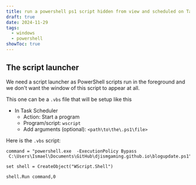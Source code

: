 ```yaml
---
title: run a powershell ps1 script hidden from view and scheduled on Task Scheduler for Windows
draft: true
date: 2024-11-29
tags:
  - windows
  - powershell
showToc: true
---
```


## The script launcher

We need a script launcher as PowerShell scripts run in the foreground and we don't want the window of this script to appear at all.

This one can be a `.vbs` file that will be setup like this
- In Task Scheduler
	- Action: Start a program
	- Program/script: `wscript`
	- Add arguments (optional): `<path\to\the\.ps1\file>`

Here is the `.vbs` script:

```vbs
command = "powershell.exe  -ExecutionPolicy Bypass  C:\Users\Ismael\Documents\GitHub\djismgaming.github.io\blogupdate.ps1"

set shell = CreateObject("WScript.Shell")

shell.Run command,0
```